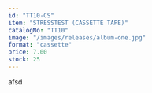 ```yaml
---
id: "TT10-CS"
item: "STRESSTEST (CASSETTE TAPE)"
catalogNo: "TT10"
image: "/images/releases/album-one.jpg"
format: "cassette"
price: 7.00
stock: 25
---
```


afsd